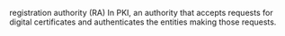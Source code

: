 registration authority (RA)
In PKI, an authority that accepts requests for digital certificates and authenticates the entities making those requests.
